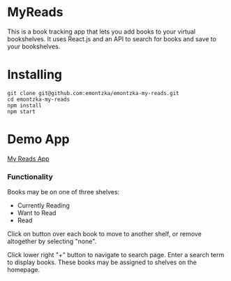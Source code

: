# MyReads 

This is a book tracking app that lets you add books to your virtual bookshelves. It uses React.js and an API to search for books and save to your bookshelves. 

# Installing

```
git clone git@github.com:emontzka/emontzka-my-reads.git
cd emontzka-my-reads
npm install
npm start
```
# Demo App

[My Reads App](https://my-reads-app.netlify.com)

### Functionality

Books may be on one of three shelves:

* Currently Reading
* Want to Read
* Read

Click on button over each book to move to another shelf, or remove altogether by selecting "none". 

Click lower right "+" button to navigate to search page. Enter a search term to display books. These books may be assigned to shelves on the homepage. 
